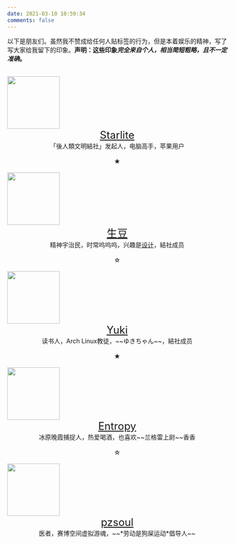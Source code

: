 ```yaml
---
date: 2021-03-10 10:59:34
comments: false
---
```




以下是朋友们。虽然我不赞成给任何人贴标签的行为，但是本着娱乐的精神，写了写大家给我留下的印象。**声明：这些印象*完全来自个人，相当简短粗略，且不一定准确*。**

</br>

<img src="https://starlite.me/images/avatar.jpg" width=120px>

<center><font size = 5><a href="https://starlite.me/about">Starlite</a></font></center>
<center>「後人類文明結社」发起人，电脑高手，苹果用户</center>

</br>

<center>★</center>

</br>

<img src="https://robinzed.files.wordpress.com/2017/10/cropped-noun_342476_cc.png?w=192" width=120px>

<center><font size = 5><a href="https://robinzed.wordpress.com/2020/03/21/re-self-introduction">生豆</a></font></center>

<center>精神宇治民，时常呜呜呜，兴趣是<a href="https://namamamedesign.wixsite.com/general-ja">设计</a>，結社成员</center>

</br>

<center>☆</center>

</br>

<img src="https://blog.tfei.moe//images/avatar.jpg" width=120px>

<center><font size = 5><a href="https://blog.tfei.moe/about.html">Yuki</a></font></center>

<center>读书人，Arch Linux教徒，~~ゆきちゃん~~，結社成员</center>

</br>

<center>★</center>

</br>

<div class="friendsphoto"><img src="https://wadechiang.github.io/images/avatar.png" width=120px></div>

<center><font size = 5><a href="https://wadechiang.github.io">Entropy</a></font></center>

<center>冰原晚霞捕捉人，热爱喝酒，也喜欢~~兰格雷上尉~~香香</center>

</br>

<center>☆</center>

</br>

<img src="https://blog.yanzpei.icu/images/avatar.jpg" width=120px>

<center><font size = 5><a href="https://blog.yanzpei.icu">pzsoul</a></font></center>

<center>医者，赛博空间虚拟游魂，~~*劳动是狗屎运动*倡导人~~</center>

